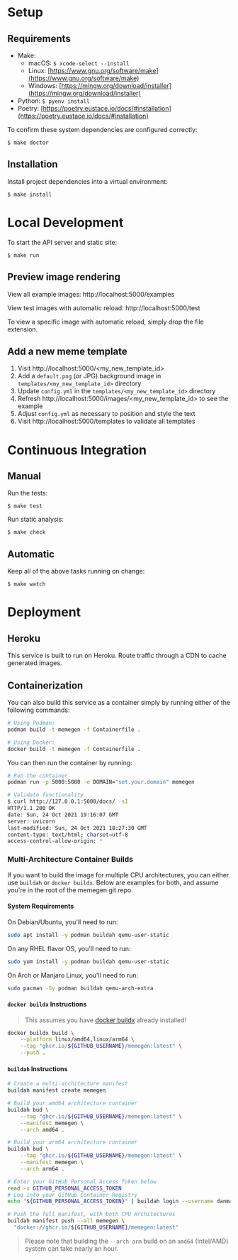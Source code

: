 # Setup

## Requirements

- Make:
  - macOS: `$ xcode-select --install`
  - Linux: [https://www.gnu.org/software/make](https://www.gnu.org/software/make)
  - Windows: [https://mingw.org/download/installer](https://mingw.org/download/installer)
- Python: `$ pyenv install`
- Poetry: [https://poetry.eustace.io/docs/#installation](https://poetry.eustace.io/docs/#installation)

To confirm these system dependencies are configured correctly:

```text
$ make doctor
```

## Installation

Install project dependencies into a virtual environment:

```text
$ make install
```

# Local Development

To start the API server and static site:

```text
$ make run
```

## Preview image rendering

View all example images: http://localhost:5000/examples

View test images with automatic reload: http://localhost:5000/test

To view a specific image with automatic reload, simply drop the file extension.

## Add a new meme template

1. Visit http://localhost:5000/<my_new_template_id>
2. Add a `default.png` (or JPG) background image in `templates/<my_new_template_id>` directory
3. Update `config.yml` in the `templates/<my_new_template_id>` directory
4. Refresh http://localhost:5000/images/<my_new_template_id> to see the example
5. Adjust `config.yml` as necessary to position and style the text
6. Visit http://localhost:5000/templates to validate all templates

# Continuous Integration

## Manual

Run the tests:

```text
$ make test
```

Run static analysis:

```text
$ make check
```

## Automatic

Keep all of the above tasks running on change:

```text
$ make watch
```

# Deployment

## Heroku

This service is built to run on Heroku. Route traffic through a CDN to cache generated images.

## Containerization

You can also build this service as a container simply by running either of the following commands:

```bash
# Using Podman:
podman build -t memegen -f Containerfile .

# Using Docker:
docker build -t memegen -f Containerfile .
```

You can then run the container by running:

```bash
# Run the container
podman run -p 5000:5000 -e DOMAIN="set.your.domain" memegen

# Validate functionality
$ curl http://127.0.0.1:5000/docs/ -sI
HTTP/1.1 200 OK
date: Sun, 24 Oct 2021 19:16:07 GMT
server: uvicorn
last-modified: Sun, 24 Oct 2021 18:27:30 GMT
content-type: text/html; charset=utf-8
access-control-allow-origin: *
```

### Multi-Architecture Container Builds

If you want to build the image for multiple CPU architectures, you can either use `buildah` or `docker buildx`. Below are examples for both, and assume you're in the root of the memegen git repo.

#### System Requirements

On Debian/Ubuntu, you'll need to run: 

```bash
sudo apt install -y podman buildah qemu-user-static
```

On any RHEL flavor OS, you'll need to run: 

```bash
sudo yum install -y podman buildah qemu-user-static
```

On Arch or Manjaro Linux, you'll need to run: 

```bash
sudo pacman -Sy podman buildah qemu-arch-extra
```

#### `docker buildx` Instructions

> This assumes you have [docker buildx](https://docs.docker.com/buildx/working-with-buildx/) already installed!

```bash
docker buildx build \
    --platform linux/amd64,linux/arm64 \
    --tag "ghcr.io/${GITHUB_USERNAME}/memegen:latest" \
    --push .
```

#### `buildah` Instructions

```bash
# Create a multi-architecture manifest
buildah manifest create memegen

# Build your amd64 architecture container
buildah bud \
    --tag "ghcr.io/${GITHUB_USERNAME}/memegen:latest" \
    --manifest memegen \
    --arch amd64 .

# Build your arm64 architecture container
buildah bud \
    --tag "ghcr.io/${GITHUB_USERNAME}/memegen:latest" \
    --manifest memegen \
    --arch arm64 .

# Enter your GitHub Personal Access Token below
read -s GITHUB_PERSONAL_ACCESS_TOKEN
# Log into your GitHub Container Registry
echo "${GITHUB_PERSONAL_ACCESS_TOKEN}" | buildah login --username danmanners --password-stdin ghcr.io

# Push the full manifest, with both CPU Architectures
buildah manifest push --all memegen \
  "docker://ghcr.io/${GITHUB_USERNAME}/memegen:latest"
```

> Please note that building the `--arch arm` build on an `amd64` (Intel/AMD) system can take nearly an hour.
